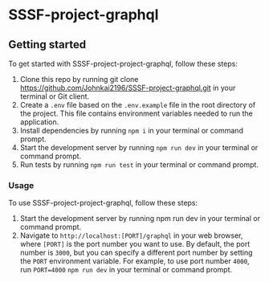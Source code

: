 # SSSF-project-graphql

## Getting started

To get started with SSSF-project-project-graphql, follow these steps:

1. Clone this repo by running git clone https://github.com/Johnkai2196/SSSF-project-graphql.git in your terminal or Git client.
2. Create a `.env` file based on the `.env.example` file in the root directory of the project. This file contains environment variables needed to run the application.
3. Install dependencies by running `npm i` in your terminal or command prompt.
4. Start the development server by running `npm run dev` in your terminal or command prompt.
5. Run tests by running `npm run test` in your terminal or command prompt.

### Usage

To use SSSF-project-project-graphql, follow these steps:

1. Start the development server by running npm run dev in your terminal or command prompt.
2. Navigate to `http://localhost:[PORT]/graphql` in your web browser, where `[PORT]` is the port number you want to use. By default, the port number is `3000`, but you can specify a different port number by setting the `PORT` environment variable. For example, to use port number `4000`, run `PORT=4000` `npm run dev` in your terminal or command prompt.
